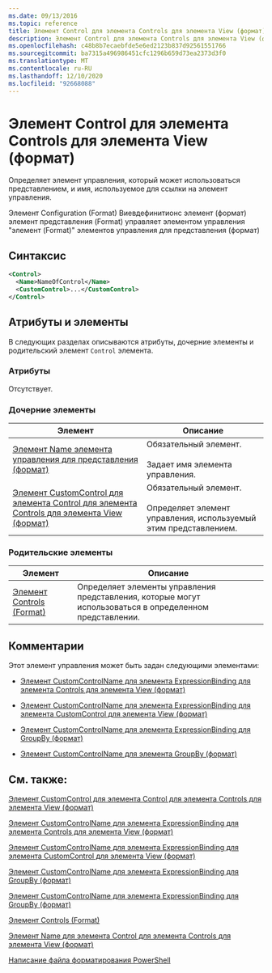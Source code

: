 ```yaml
---
ms.date: 09/13/2016
ms.topic: reference
title: Элемент Control для элемента Controls для элемента View (формат)
description: Элемент Control для элемента Controls для элемента View (формат)
ms.openlocfilehash: c48b8b7ecaebfde5e6ed2123b837d92561551766
ms.sourcegitcommit: ba7315a496986451cfc1296b659d73ea2373d3f0
ms.translationtype: MT
ms.contentlocale: ru-RU
ms.lasthandoff: 12/10/2020
ms.locfileid: "92668088"
---
```

# <a name="control-element-for-controls-for-view--format"></a>Элемент Control для элемента Controls для элемента View (формат)

Определяет элемент управления, который может использоваться представлением, и имя, используемое для ссылки на элемент управления.

Элемент Configuration (Format) Виевдефинитионс элемент (формат) элемент представления (Format) управляет элементом управления "элемент (Format)" элементов управления для представления (формат)

## <a name="syntax"></a>Синтаксис

```xml
<Control>
  <Name>NameOfControl</Name>
  <CustomControl>...</CustomControl>
</Control>
```

## <a name="attributes-and-elements"></a>Атрибуты и элементы

В следующих разделах описываются атрибуты, дочерние элементы и родительский элемент `Control` элемента.

### <a name="attributes"></a>Атрибуты

Отсутствует.

### <a name="child-elements"></a>Дочерние элементы

|Элемент|Описание|
|-------------|-----------------|
|[Элемент Name элемента управления для представления (формат)](./name-element-for-control-for-controls-for-view-format.md)|Обязательный элемент.<br /><br /> Задает имя элемента управления.|
|[Элемент CustomControl для элемента Control для элемента Controls для элемента View (формат)](./customcontrol-element-for-control-for-controls-for-view-format.md)|Обязательный элемент.<br /><br /> Определяет элемент управления, используемый этим представлением.|

### <a name="parent-elements"></a>Родительские элементы

|Элемент|Описание|
|-------------|-----------------|
|[Элемент Controls (Format)](./controls-element-for-view-format.md)|Определяет элементы управления представления, которые могут использоваться в определенном представлении.|

## <a name="remarks"></a>Комментарии

Этот элемент управления может быть задан следующими элементами:

- [Элемент CustomControlName для элемента ExpressionBinding для элемента Controls для элемента View (формат)](./customcontrolname-element-for-expressionbinding-for-controls-for-view-format.md)

- [Элемент CustomControlName для элемента ExpressionBinding для элемента CustomControl для элемента View (формат)](./customcontrolname-element-for-expressionbinding-for-customcontrol-for-view-format.md)

- [Элемент CustomControlName для элемента ExpressionBinding для GroupBy (формат)](./customcontrolname-element-for-expressionbinding-for-groupby-format.md)

- [Элемент CustomControlName для элемента GroupBy (формат)](./customcontrolname-element-for-groupby-format.md)

## <a name="see-also"></a>См. также:

[Элемент CustomControl для элемента Control для элемента Controls для элемента View (формат)](./customcontrol-element-for-control-for-controls-for-view-format.md)

[Элемент CustomControlName для элемента ExpressionBinding для элемента Controls для элемента View (формат)](./customcontrolname-element-for-expressionbinding-for-controls-for-view-format.md)

[Элемент CustomControlName для элемента ExpressionBinding для элемента CustomControl для элемента View (формат)](./customcontrolname-element-for-expressionbinding-for-customcontrol-for-view-format.md)

[Элемент CustomControlName для элемента ExpressionBinding для GroupBy (формат)](./customcontrolname-element-for-expressionbinding-for-groupby-format.md)

[Элемент CustomControlName для элемента ExpressionBinding для GroupBy (формат)](./customcontrolname-element-for-expressionbinding-for-groupby-format.md)

[Элемент Controls (Format)](./controls-element-for-view-format.md)

[Элемент Name для элемента Control для элемента Controls для элемента View (формат)](./name-element-for-control-for-controls-for-view-format.md)

[Написание файла форматирования PowerShell](./writing-a-powershell-formatting-file.md)
